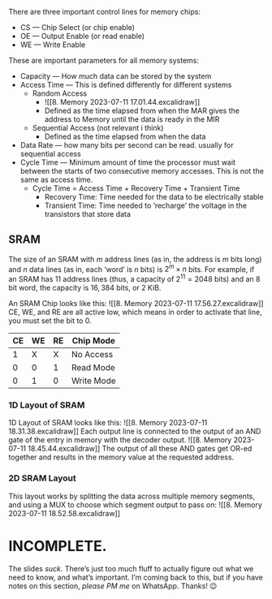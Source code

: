 There are three important control lines for memory chips:
- CS — Chip Select (or chip enable)
- OE — Output Enable (or read enable)
- WE — Write Enable

These are important parameters for all memory systems:
- Capacity — How much data can be stored by the system
- Access Time — This is defined differently for different systems
	- Random Access
		- ![[8. Memory 2023-07-11 17.01.44.excalidraw]]
		- Defined as the time elapsed from when the MAR gives the address to Memory until the data is ready in the MIR
	- Sequential Access (not relevant i think)
		- Defined as the time elapsed from when the data 
- Data Rate — how many bits per second can be read. usually for sequential access
- Cycle Time — Minimum amount of time the processor must wait between the starts of two consecutive memory accesses. This is not the same as access time.
	- Cycle Time = Access Time + Recovery Time + Transient Time
		- Recovery Time: Time needed for the data to be electrically stable
		- Transient Time: Time needed to ‘recharge’ the voltage in the transistors that store data

## SRAM
The size of an SRAM with $m$ address lines (as in, the address is $m$ bits long) and $n$ data lines (as in, each ‘word’ is $n$ bits) is $2^m\times n$ bits. For example, if an SRAM has 11 address lines (thus, a capacity of $2^{11}=2048$ bits) and an $8$ bit word, the capacity is $16,384$ bits, or 2 KiB.

An SRAM Chip looks like this:
![[8. Memory 2023-07-11 17.56.27.excalidraw]]
CE, WE, and RE are all active low, which means in order to activate that line, you must set the bit to 0.

CE|WE|RE|Chip Mode
-|-|-|-
1|X|X|No Access
0|0|1|Read Mode
0|1|0|Write Mode

### 1D Layout of SRAM
1D Layout of SRAM looks like this:
![[8. Memory 2023-07-11 18.31.38.excalidraw]]
Each output line is connected to the output of an AND gate of the entry in memory with the decoder output.
![[8. Memory 2023-07-11 18.45.44.excalidraw]]
The output of all these AND gates get OR-ed together and results in the memory value at the requested address.

### 2D SRAM Layout
This layout works by splitting the data across multiple memory segments, and using a MUX to choose which segment output to pass on:
![[8. Memory 2023-07-11 18.52.58.excalidraw]]

# INCOMPLETE.
The slides *suck*. There’s just too much fluff to actually figure out what we need to know, and what’s important. I’m coming back to this, but if you have notes on this section, *please PM me* on WhatsApp. Thanks! 😉